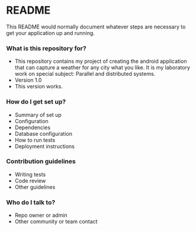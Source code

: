 # README #

This README would normally document whatever steps are necessary to get your application up and running.

### What is this repository for? ###

* This repository contains my project of creating the android application that can capture a weather for any city what you like. It is my laboratory work on special subject: Parallel and distributed systems.
* Version 1.0
* This version works.

### How do I get set up? ###

* Summary of set up
* Configuration
* Dependencies
* Database configuration
* How to run tests
* Deployment instructions

### Contribution guidelines ###

* Writing tests
* Code review
* Other guidelines

### Who do I talk to? ###

* Repo owner or admin
* Other community or team contact